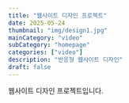 ```yaml
---
title: "웹사이트 디자인 프로젝트"
date: 2025-05-24
thumbnail: "img/design1.jpg"
mainCategory: "video"
subCategory: "homepage"
categories: ["video"]
description: "반응형 웹사이트 디자인"
draft: false
---
```


웹사이트 디자인 프로젝트입니다.